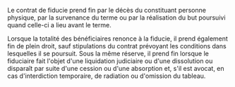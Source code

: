 Le contrat de fiducie prend fin par le décès du constituant personne physique, par la survenance du terme ou par la réalisation du but poursuivi quand celle-ci a lieu avant le terme.


Lorsque la totalité des bénéficiaires renonce à la fiducie, il prend également fin de plein droit, sauf stipulations du contrat prévoyant les conditions dans lesquelles il se poursuit. Sous la même réserve, il prend fin lorsque le fiduciaire fait l'objet d'une liquidation judiciaire ou d'une dissolution ou disparaît par suite d'une cession ou d'une absorption et, s'il est avocat, en cas d'interdiction temporaire, de radiation ou d'omission du tableau.

